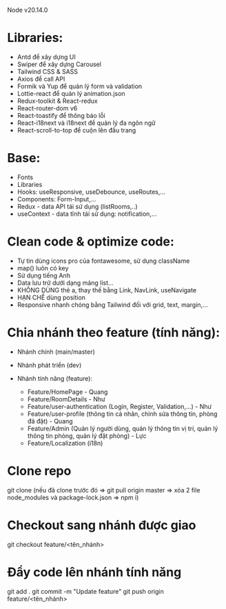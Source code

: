 Node v20.14.0

# Libraries:

- Antd để xây dựng UI
- Swiper để xây dựng Carousel
- Tailwind CSS & SASS
- Axios để call API
- Formik và Yup để quản lý form và validation
- Lottie-react để quản lý animation.json
- Redux-toolkit & React-redux
- React-router-dom v6
- React-toastify để thông báo lỗi
- React-i18next và i18next để quản lý đa ngôn ngữ
- React-scroll-to-top để cuộn lên đầu trang

# Base:

- Fonts
- Libraries
- Hooks: useResponsive, useDebounce, useRoutes,...
- Components: Form-Input,...
- Redux - data API tái sử dụng (listRooms,..)
- useContext - data tĩnh tái sử dụng: notification,...

# Clean code & optimize code:

- Tự tin dùng icons pro của fontawesome, sử dụng className
- map() luôn có key
- Sử dụng tiếng Anh
- Data lưu trữ dưới dạng mảng list...
- KHÔNG DÙNG thẻ a, thay thế bằng Link, NavLink, useNavigate
- HẠN CHẾ dùng position
- Responsive nhanh chóng bằng Tailwind đối với grid, text, margin,...

# Chia nhánh theo feature (tính năng):

- Nhánh chính (main/master)
- Nhánh phát triển (dev)
- Nhánh tính năng (feature):

  - Feature/HomePage - Quang
  - Feature/RoomDetails - Như
  - Feature/user-authentication (Login, Register, Validation,...) - Như
  - Feature/user-profile (thông tin cá nhân, chỉnh sửa thông tin, phòng đã đặt) - Quang
  - Feature/Admin (Quản lý người dùng, quản lý thông tin vị trí, quản lý thông tin phòng, quản lý đặt phòng) - Lực
  - Feature/Localization (i18n)

# Clone repo

git clone <repository-url>
(nếu đã clone trước đó => git pull origin master => xóa 2 file node_modules và package-lock.json => npm i)

# Checkout sang nhánh được giao

git checkout feature/<tên_nhánh>

# Đẩy code lên nhánh tính năng

git add .
git commit -m "Update feature"
git push origin feature/<tên_nhánh>
